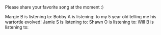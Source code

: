 Please share your favorite song at the moment :) 

Margie B is listening to: 
Bobby A is listening: to my 5 year old telling me his wartortle evolved! 
Jamie S is listening to:
Shawn O is listening to:
Will B is listening to: